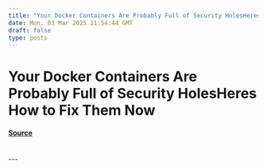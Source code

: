```yaml
---
title: "Your Docker Containers Are Probably Full of Security HolesHeres How to Fix Them Now"
date: Mon, 03 Mar 2025 11:54:44 GMT
draft: false
type: posts
---
```

# Your Docker Containers Are Probably Full of Security HolesHeres How to Fix Them Now









#### [Source](https://hackernoon.com/your-docker-containers-are-probably-full-of-security-holesheres-how-to-fix-them-now?source=rss)

<br/>
---

